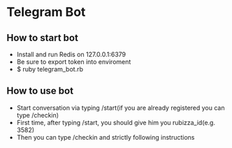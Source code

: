 # Telegram Bot

## How to start bot

- Install and run Redis on 127.0.0.1:6379
- Be sure to export token into enviroment
- $ ruby telegram_bot.rb

## How to use bot

- Start conversation via typing /start(if you are already registered you can type /checkin)
- First time, after typing /start, you should give him you rubizza_id(e.g. 3582)
- Then you can type /checkin and strictly following instructions

